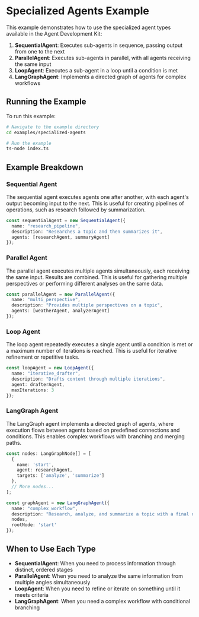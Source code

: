# Specialized Agents Example

This example demonstrates how to use the specialized agent types available in the Agent Development Kit:

1. **SequentialAgent**: Executes sub-agents in sequence, passing output from one to the next
2. **ParallelAgent**: Executes sub-agents in parallel, with all agents receiving the same input
3. **LoopAgent**: Executes a sub-agent in a loop until a condition is met
4. **LangGraphAgent**: Implements a directed graph of agents for complex workflows

## Running the Example

To run this example:

```bash
# Navigate to the example directory
cd examples/specialized-agents

# Run the example
ts-node index.ts
```

## Example Breakdown

### Sequential Agent

The sequential agent executes agents one after another, with each agent's output becoming input to the next. This is useful for creating pipelines of operations, such as research followed by summarization.

```typescript
const sequentialAgent = new SequentialAgent({
  name: "research_pipeline",
  description: "Researches a topic and then summarizes it",
  agents: [researchAgent, summaryAgent]
});
```

### Parallel Agent

The parallel agent executes multiple agents simultaneously, each receiving the same input. Results are combined. This is useful for gathering multiple perspectives or performing different analyses on the same data.

```typescript
const parallelAgent = new ParallelAgent({
  name: "multi_perspective",
  description: "Provides multiple perspectives on a topic",
  agents: [weatherAgent, analyzerAgent]
});
```

### Loop Agent

The loop agent repeatedly executes a single agent until a condition is met or a maximum number of iterations is reached. This is useful for iterative refinement or repetitive tasks.

```typescript
const loopAgent = new LoopAgent({
  name: "iterative_drafter",
  description: "Drafts content through multiple iterations",
  agent: drafterAgent,
  maxIterations: 3
});
```

### LangGraph Agent

The LangGraph agent implements a directed graph of agents, where execution flows between agents based on predefined connections and conditions. This enables complex workflows with branching and merging paths.

```typescript
const nodes: LangGraphNode[] = [
  {
    name: 'start',
    agent: researchAgent,
    targets: ['analyze', 'summarize']
  },
  // More nodes...
];

const graphAgent = new LangGraphAgent({
  name: "complex_workflow",
  description: "Research, analyze, and summarize a topic with a final draft",
  nodes,
  rootNode: 'start'
});
```

## When to Use Each Type

- **SequentialAgent**: When you need to process information through distinct, ordered stages
- **ParallelAgent**: When you need to analyze the same information from multiple angles simultaneously
- **LoopAgent**: When you need to refine or iterate on something until it meets criteria
- **LangGraphAgent**: When you need a complex workflow with conditional branching 